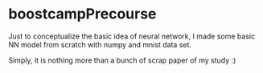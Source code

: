 # boostcampPrecourse
Just to conceptualize the basic idea of neural network, I made some basic NN model from scratch with numpy and mnist data set.

Simply, it is nothing more than a bunch of scrap paper of my study :)
